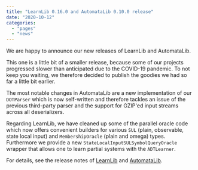 ```yaml
---
title: "LearnLib 0.16.0 and AutomataLib 0.10.0 release"
date: "2020-10-12"
categories:
  - "pages"
  - "news"
---
```


We are happy to announce our new releases of LearnLib and AutomataLib.

This one is a little bit of a smaller release, because some of our projects progressed slower than anticipated due to the COVID-19 pandemic.
To not keep you waiting, we therefore decided to publish the goodies we had so far a little bit earlier.

The most notable changes in AutomataLib are a new implementation of our `DOTParser` which is now self-written and therefore tackles an issue of the previous third-party parser and the support for GZIP'ed input streams across all deserializers.

Regarding LearnLib, we have cleaned up some of the parallel oracle code which now offers convenient builders for various `SUL` (plain, observable, state local input) and `MembershipOracle` (plain and omega) types.
Furthermore we provide a new `StateLocalInputSULSymbolQueryOracle` wrapper that allows one to learn partial systems with the `ADTLearner`.

For details, see the release notes of [LearnLib](https://github.com/LearnLib/learnlib/releases/tag/learnlib-0.16.0) and [AutomataLib](https://github.com/LearnLib/automatalib/releases/tag/automatalib-0.10.0).
